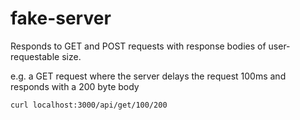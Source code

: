 # fake-server

Responds to GET and POST requests with response bodies of user-requestable size.

e.g. a GET request where the server delays the request 100ms and responds with a 200 byte body
```
curl localhost:3000/api/get/100/200
```